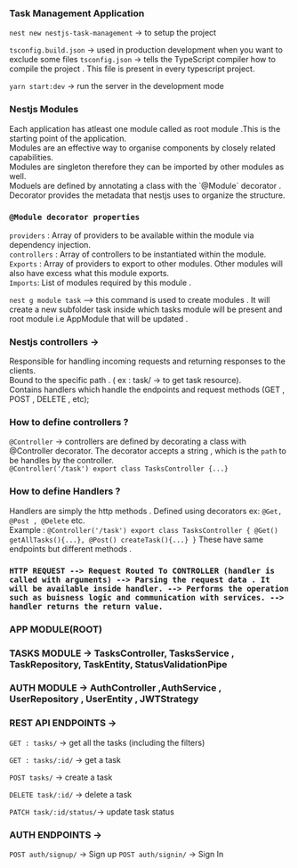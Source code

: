 ### Task Management Application

`nest new nestjs-task-management` -> to setup the project 

`tsconfig.build.json` -> used in production development when you want to exclude some files 
`tsconfig.json` -> tells the TypeScript compiler how to compile the project . This file is present in every typescript project. 

`yarn start:dev` -> run the server in the development mode 

### Nestjs Modules 
<p> 
Each application has atleast one module called as root module .This is the starting point of the application.<br>
Modules are an effective way to organise components by closely related capabilities.<br>
Modules are singleton therefore they can be imported by other modules as well.<br>
Moduels are defined by annotating a class with the `@Module` decorator . Decorator provides the metadata that nestjs uses to organize the structure.<br>
 </p>

### `@Module decorator properties` <br>
`providers` : Array of providers to be available within the module via dependency injection.<br>
`controllers` : Array of controllers to be instantiated within the module.<br>
`Exports` : Array of providers to export to other modules. Other modules will also have excess what this module exports. <br>
`Imports`: List of modules required by this module .<br>

`nest g module task` --> this command is used to create modules . It will create a new subfolder task inside which tasks module will be present and root module i.e AppModule that will be updated . 

### Nestjs controllers -> 
Responsible for handling incoming requests and returning responses to the clients.<br>
Bound to the specific path . ( ex : task/ -> to get task resource).<br>
Contains handlers which handle the endpoints and request methods (GET , POST , DELETE , etc);<br>

### How to define controllers ?
`@Controller` -> controllers are defined by decorating a class with @Controller decorator. The decorator accepts a string , which is the `path` to be handles by the controller.<br>
`@Controller('/task')
export class TasksController {...}`

### How to define Handlers ?
Handlers are simply the http methods . Defined using decorators ex: `@Get, @Post , @Delete` etc.<br>
Example : 
`@Controller('/task')
export class TasksController {
    @Get()
    getAllTasks(){...},
    @Post()
    createTask(){...}
}`
These have same endpoints but different methods . 

### `HTTP REQUEST --> Request Routed To CONTROLLER (handler is called with arguments) --> Parsing the request data . It will be available inside handler. --> Performs the operation such as buisness logic and communication with services. --> handler returns the return value.` 


### APP MODULE(ROOT)

### TASKS MODULE -> TasksController, TasksService , TaskRepository, TaskEntity, StatusValidationPipe

### AUTH MODULE -> AuthController ,AuthService , UserRepository , UserEntity , JWTStrategy

### REST API ENDPOINTS ->

`GET : tasks/` -> get all the tasks (including the filters)

`GET : tasks/:id/` -> get a task 

`POST tasks/` -> create a task 

`DELETE task/:id/` -> delete a task 

`PATCH task/:id/status/`-> update task status 

### AUTH ENDPOINTS -> 

`POST auth/signup/` -> Sign up 
`POST auth/signin/` -> Sign In



